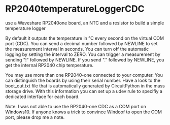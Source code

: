 # RP2040temperatureLoggerCDC
use a Waveshare RP2040one board, an NTC and a resistor to build a simple temperature logger

By default it outputs the temperature in °C every second on the virtual COM port (CDC).
You can send a decimal number followed by NEWLINE to set the measurement interval in seconds.
You can turn off the automatic logging by setting the interval to ZERO.
You can trigger a measurement by sending "!" followed by NEWLINE.
If you send "." followed by NEWLINE, you get the internal RP2040 chip temperature.

You may use more than one RP2040-one connected to your computer. You can distinguish the
boards by using their serial number. Have a look to the boot_out.txt file that is automatically
generated by CircuitPython in the mass storage drive. With this information you can set up
a udev rule to specifiy a dedicated interface for each board.

Note: I was not able to use the RP2040-one CDC as a COM port on Windows10. If anyone knows
      a trick to convince Windoof to open the COM port, please drop me a note.
